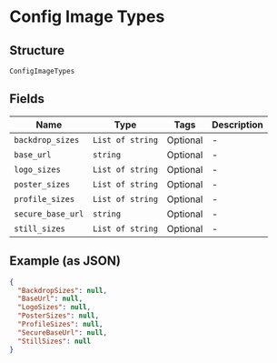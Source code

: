 
# Config Image Types

## Structure

`ConfigImageTypes`

## Fields

| Name | Type | Tags | Description |
|  --- | --- | --- | --- |
| `backdrop_sizes` | `List of string` | Optional | - |
| `base_url` | `string` | Optional | - |
| `logo_sizes` | `List of string` | Optional | - |
| `poster_sizes` | `List of string` | Optional | - |
| `profile_sizes` | `List of string` | Optional | - |
| `secure_base_url` | `string` | Optional | - |
| `still_sizes` | `List of string` | Optional | - |

## Example (as JSON)

```json
{
  "BackdropSizes": null,
  "BaseUrl": null,
  "LogoSizes": null,
  "PosterSizes": null,
  "ProfileSizes": null,
  "SecureBaseUrl": null,
  "StillSizes": null
}
```

